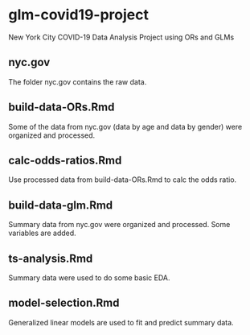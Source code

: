 # glm-covid19-project
New York City COVID-19 Data Analysis Project using ORs and GLMs

## nyc.gov
The folder nyc.gov contains the raw data. 

## build-data-ORs.Rmd
Some of the data from nyc.gov (data by age and data by gender) were organized and processed.

## calc-odds-ratios.Rmd
Use processed data from build-data-ORs.Rmd to calc the odds ratio.

## build-data-glm.Rmd
Summary data from nyc.gov were organized and processed. Some variables are added.

## ts-analysis.Rmd
Summary data were used to do some basic EDA.

## model-selection.Rmd
Generalized linear models are used to fit and predict summary data.